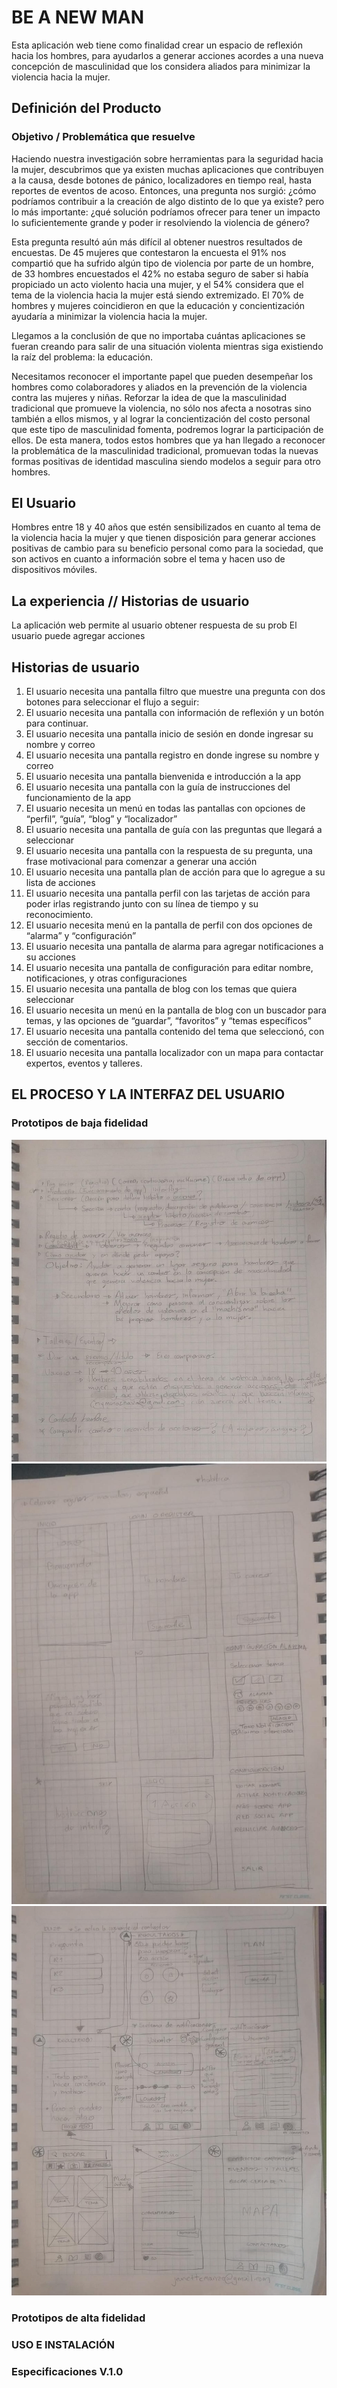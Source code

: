 # BE A NEW MAN

Esta aplicación web tiene como finalidad crear un espacio de reflexión hacia los hombres, para ayudarlos a generar acciones acordes a una nueva concepción de masculinidad que los considera aliados para minimizar la violencia hacia la mujer.



## Definición del Producto

### Objetivo / Problemática que resuelve

Haciendo nuestra investigación sobre herramientas para la seguridad hacia la mujer, descubrimos que ya existen muchas aplicaciones que contribuyen a la causa, desde botones de pánico, localizadores en tiempo real, hasta reportes de eventos de acoso.
Entonces, una pregunta nos surgió: ¿cómo podríamos contribuir a la creación de algo distinto de lo que ya existe? pero lo más importante: ¿qué solución podríamos ofrecer para tener un impacto lo suficientemente grande y poder ir resolviendo la violencia de género?

Esta pregunta resultó aún más difícil al obtener nuestros resultados de encuestas. De 45 mujeres que contestaron la encuesta el 91% nos compartió que ha sufrido algún tipo de violencia por parte de un hombre, de 33 hombres encuestados el 42% no estaba seguro de saber si había propiciado un acto violento hacia una mujer, y el 54% considera que el tema de la violencia hacia la mujer está siendo extremizado. El 70% de hombres y mujeres coincidieron en que la educación y concientización ayudaría a minimizar la violencia hacia la mujer.

Llegamos a la conclusión de que no importaba cuántas aplicaciones se fueran creando para salir de una situación violenta mientras siga existiendo la raíz del problema: la educación.

Necesitamos reconocer el importante papel que pueden desempeñar los hombres como colaboradores y aliados en la prevención de la violencia contra las mujeres y niñas. Reforzar la idea de que la masculinidad tradicional que promueve la violencia, no sólo nos afecta a nosotras sino también a ellos mismos, y al lograr la concientización del costo personal que este tipo de masculinidad fomenta, podremos lograr la participación de ellos. De esta manera, todos estos hombres que ya han llegado a reconocer la problemática de la masculinidad tradicional, promuevan todas la nuevas formas positivas de identidad masculina siendo modelos a seguir para otro hombres.


## El Usuario

Hombres entre 18 y 40 años que estén sensibilizados en cuanto al tema de la violencia hacia la mujer y que tienen disposición para generar acciones positivas de cambio para su beneficio personal como para la sociedad, que son activos en cuanto a información sobre el tema y hacen uso de dispositivos móviles.

## La experiencia // Historias de usuario

La aplicación web permite al usuario obtener respuesta de su prob
El usuario puede agregar acciones



## Historias de usuario

1. El usuario necesita una pantalla filtro que muestre una pregunta con dos botones para seleccionar el flujo a seguir:
2. El usuario necesita una pantalla con información de reflexión y un botón para continuar.
3. El usuario necesita una pantalla inicio de sesión en donde ingresar su nombre y  correo
4. El usuario necesita una pantalla registro en donde ingrese su nombre y correo
5. El usuario necesita una pantalla bienvenida e introducción a la app
6. El usuario necesita una pantalla con la guía de instrucciones del funcionamiento de la app
7. El usuario necesita un menú en todas las pantallas con opciones de “perfil”, “guía”, “blog” y “localizador”
8. El usuario necesita una pantalla de guía con las preguntas que llegará a seleccionar
9. El usuario necesita una pantalla con la respuesta de su pregunta, una frase motivacional para comenzar a generar una acción
10. El usuario necesita una pantalla plan de acción para que lo agregue a su lista de acciones
11. El usuario necesita una pantalla perfil con las tarjetas de acción para poder irlas registrando junto con su línea de tiempo y su reconocimiento.
12. El usuario necesita menú en la pantalla de perfil con dos opciones de “alarma” y “configuración”
13. El usuario necesita una pantalla de alarma para agregar notificaciones a su acciones
14. El usuario necesita una pantalla de configuración para editar nombre, notificaciones, y otras configuraciones
15. El usuario necesita una pantalla de blog con los temas que quiera seleccionar
16. El usuario necesita un menú en la pantalla de blog con un buscador para temas, y las opciones de “guardar”, “favoritos” y “temas específicos”
17. El usuario necesita una pantalla contenido del tema que seleccionó, con sección de comentarios.
18. El usuario necesita una pantalla localizador con un mapa para contactar expertos, eventos y talleres.




## EL PROCESO Y LA INTERFAZ DEL USUARIO

### Prototipos de baja fidelidad

![Alt text](/prototipo-baja-fidelidad/flujo.jpeg)
![Alt text](/prototipo-baja-fidelidad/prototipo-uno.jpeg)
![Alt text](/prototipo-baja-fidelidad/prototipo-dos.jpeg)

### Prototipos de alta fidelidad



### USO E INSTALACIÓN


### Especificaciones V.1.0
